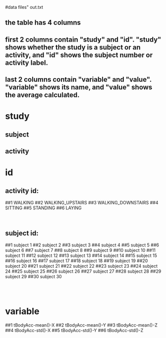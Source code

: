 
#data files" out.txt

## the table has 4 columns
## first 2 columns contain "study" and "id". "study" shows whether the study is a subject or an activity, and "id" shows the subject number or activity label.
## last 2 columns contain "variable" and "value". "variable" shows its name, and "value" shows the average calculated. 

# study
## subject
## activity

# id
##  activity id:

##1 WALKING
##2 WALKING_UPSTAIRS
##3 WALKING_DOWNSTAIRS
##4 SITTING
##5 STANDING
##6 LAYING

<br>

##  subject id:
##1 subject 1
##2 subject 2
##3 subject 3
##4 subject 4
##5 subject 5
##6 subject 6
##7 subject 7
##8 subject 8
##9 subject 9
##10 subject 10
##11 subject 11
##12 subject 12
##13 subject 13
##14 subject 14
##15 subject 15
##16 subject 16
##17 subject 17
##18 subject 18
##19 subject 19
##20 subject 20
##21 subject 21
##22 subject 22
##23 subject 23
##24 subject 24
##25 subject 25
##26 subject 26
##27 subject 27
##28 subject 28
##29 subject 29
##30 subject 30

<br><br>

# variable
 
##1 tBodyAcc-mean()-X
##2 tBodyAcc-mean()-Y
##3 tBodyAcc-mean()-Z
##4 tBodyAcc-std()-X
##5 tBodyAcc-std()-Y
##6 tBodyAcc-std()-Z

<br><br>




